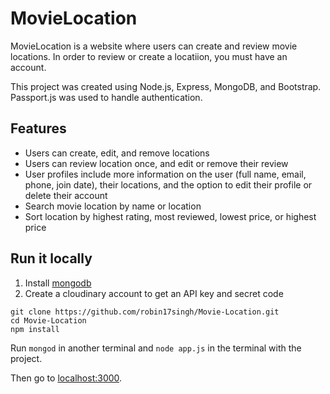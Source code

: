 # MovieLocation

MovieLocation is a website where users can create and review movie locations. In order to review or create a locatiion, you must have an account.  

This project was created using Node.js, Express, MongoDB, and Bootstrap. Passport.js was used to handle authentication.  

## Features
* Users can create, edit, and remove locations
* Users can review location once, and edit or remove their review
* User profiles include more information on the user (full name, email, phone, join date), their locations, and the option to edit their profile or delete their account
* Search movie location by name or location
* Sort location by highest rating, most reviewed, lowest price, or highest price

## Run it locally
1. Install [mongodb](https://www.mongodb.com/)
2. Create a cloudinary account to get an API key and secret code

```
git clone https://github.com/robin17singh/Movie-Location.git
cd Movie-Location
npm install
```


Run ```mongod``` in another terminal and ```node app.js``` in the terminal with the project.  

Then go to [localhost:3000](http://localhost:3000/).

